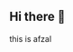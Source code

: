 ## Hi there 👋
this is afzal 

<!--
**AFZALSUNSHINE/AFZALSUNSHINE** is a ✨ _special_ ✨ repository because its `README.md` (this file) appears on your GitHub profile.

Here are some ideas to get you started:

- 🔭 I’m currently working on ...
- 🌱 I’m currently learning Python, SQL, and data analytics  ...
- 👯 I’m looking to collaborate on ...
- 🤔 I’m looking for help with ...
- 💬 Ask me about ...
- 📫 How to reach me: afzalsunshine586@gmail.com
- 😄 Pronouns: MR
- ⚡ Fun fact: ...
-->
